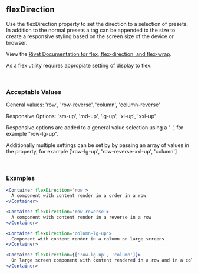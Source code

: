 ## flexDirection

Use the flexDirection property to set the direction to a selection of presets.  In addition to the normal presets a tag can be appended to the size to create a responsive styling based on the screen size of the device or browser.

View the [Rivet Documentation for flex, flex-direction, and flex-wrap](https://rivet.iu.edu/utilities/flex/#flex%2C-flex-direction%2C-and-flex-wrap).

As a flex utility requires appropiate setting of display to flex.

<br/>

### Acceptable Values

General values: 'row', 'row-reverse', 'column', 'column-reverse'

Responsive Options: 'sm-up', 'md-up', 'lg-up', 'xl-up', 'xxl-up'

Responsive options are added to a general value selection using a '-', for example "row-lg-up".

Additionally multiple settings can be set by by passing an array of values in the property, for example ['row-lg-up', 'row-reverse-xxl-up', 'column']

<br/>

### Examples
```jsx
<Container flexDirection='row'>
  A component with content render in a order in a row
</Container>

<Container flexDirection='row-reverse'>
  A component with content render in a reverse in a row
</Container>

<Container flexDirection='column-lg-up'>
  Component with content render in a column on large screens
</Container>

<Container flexDirection={['row-lg-up', 'column']}>
  On large screen component with content rendered in a row and in a column on smaller screens.
</Container>
```
